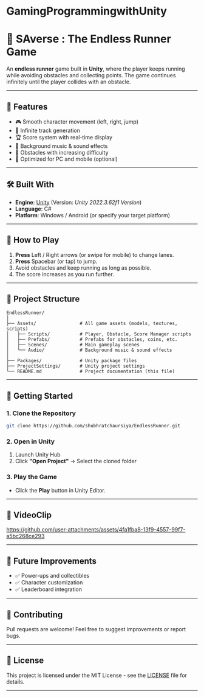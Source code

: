 # GamingProgrammingwithUnity

# 🏃 **SAverse : The Endless Runner Game**

An **endless runner** game built in **Unity**, where the player keeps running while avoiding obstacles and collecting points. The game continues infinitely until the player collides with an obstacle.

---

## 📌 **Features**

* 🎮 Smooth character movement (left, right, jump)
* 🔄 Infinite track generation
* 🏆 Score system with real-time display
* 🎵 Background music & sound effects
* 🚧 Obstacles with increasing difficulty
* 📱 Optimized for PC and mobile (optional)

---

## 🛠 **Built With**

* **Engine**: [Unity](https://unity.com/) (Version: *Unity 2022.3.62f1 Version*)
* **Language**: C#
* **Platform**: Windows / Android (or specify your target platform)

---

## 🎯 **How to Play**

1. **Press** Left / Right arrows (or swipe for mobile) to change lanes.
2. **Press** Spacebar (or tap) to jump.
3. Avoid obstacles and keep running as long as possible.
4. The score increases as you run further.

---

## 📂 **Project Structure**

```
EndlessRunner/
│
├── Assets/                # All game assets (models, textures, scripts)
│   ├── Scripts/           # Player, Obstacle, Score Manager scripts
│   ├── Prefabs/           # Prefabs for obstacles, coins, etc.
│   ├── Scenes/            # Main gameplay scenes
│   └── Audio/             # Background music & sound effects
│
├── Packages/              # Unity package files
├── ProjectSettings/       # Unity project settings
└── README.md              # Project documentation (this file)
```

---

## 🚀 **Getting Started**

### **1. Clone the Repository**

```bash
git clone https://github.com/shubhratchaursiya/EndlessRunner.git
```

### **2. Open in Unity**

1. Launch Unity Hub
2. Click **"Open Project"** → Select the cloned folder

### **3. Play the Game**

* Click the **Play** button in Unity Editor.
  
---

## 🎨 **VideoClip**




https://github.com/user-attachments/assets/4fa1fba8-13f9-4557-99f7-a5bc268ce293




---

## 🔮 **Future Improvements**

* ✅ Power-ups and collectibles
* ✅ Character customization
* ✅ Leaderboard integration

---

## 🤝 **Contributing**

Pull requests are welcome! Feel free to suggest improvements or report bugs.

---

## 📜 **License**

This project is licensed under the MIT License - see the [LICENSE](LICENSE) file for details.

---

